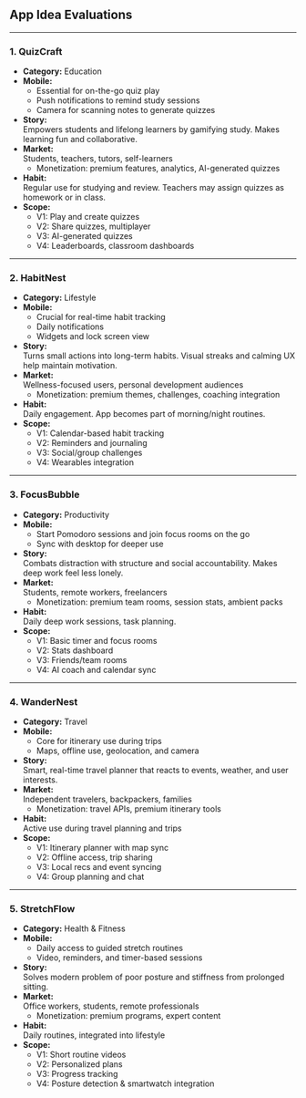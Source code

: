 ## App Idea Evaluations

---

### 1. QuizCraft  
- **Category:** Education  
- **Mobile:**  
  - Essential for on-the-go quiz play  
  - Push notifications to remind study sessions  
  - Camera for scanning notes to generate quizzes  
- **Story:**  
  Empowers students and lifelong learners by gamifying study. Makes learning fun and collaborative.  
- **Market:**  
  Students, teachers, tutors, self-learners  
  - Monetization: premium features, analytics, AI-generated quizzes  
- **Habit:**  
  Regular use for studying and review. Teachers may assign quizzes as homework or in class.  
- **Scope:**  
  - V1: Play and create quizzes  
  - V2: Share quizzes, multiplayer  
  - V3: AI-generated quizzes  
  - V4: Leaderboards, classroom dashboards  

---

### 2. HabitNest  
- **Category:** Lifestyle  
- **Mobile:**  
  - Crucial for real-time habit tracking  
  - Daily notifications  
  - Widgets and lock screen view  
- **Story:**  
  Turns small actions into long-term habits. Visual streaks and calming UX help maintain motivation.  
- **Market:**  
  Wellness-focused users, personal development audiences  
  - Monetization: premium themes, challenges, coaching integration  
- **Habit:**  
  Daily engagement. App becomes part of morning/night routines.  
- **Scope:**  
  - V1: Calendar-based habit tracking  
  - V2: Reminders and journaling  
  - V3: Social/group challenges  
  - V4: Wearables integration  

---

### 3. FocusBubble  
- **Category:** Productivity  
- **Mobile:**  
  - Start Pomodoro sessions and join focus rooms on the go  
  - Sync with desktop for deeper use  
- **Story:**  
  Combats distraction with structure and social accountability. Makes deep work feel less lonely.  
- **Market:**  
  Students, remote workers, freelancers  
  - Monetization: premium team rooms, session stats, ambient packs  
- **Habit:**  
  Daily deep work sessions, task planning.  
- **Scope:**  
  - V1: Basic timer and focus rooms  
  - V2: Stats dashboard  
  - V3: Friends/team rooms  
  - V4: AI coach and calendar sync  

---

### 4. WanderNest  
- **Category:** Travel  
- **Mobile:**  
  - Core for itinerary use during trips  
  - Maps, offline use, geolocation, and camera  
- **Story:**  
  Smart, real-time travel planner that reacts to events, weather, and user interests.  
- **Market:**  
  Independent travelers, backpackers, families  
  - Monetization: travel APIs, premium itinerary tools  
- **Habit:**  
  Active use during travel planning and trips  
- **Scope:**  
  - V1: Itinerary planner with map sync  
  - V2: Offline access, trip sharing  
  - V3: Local recs and event syncing  
  - V4: Group planning and chat  

---

### 5. StretchFlow  
- **Category:** Health & Fitness  
- **Mobile:**  
  - Daily access to guided stretch routines  
  - Video, reminders, and timer-based sessions  
- **Story:**  
  Solves modern problem of poor posture and stiffness from prolonged sitting.  
- **Market:**  
  Office workers, students, remote professionals  
  - Monetization: premium programs, expert content  
- **Habit:**  
  Daily routines, integrated into lifestyle  
- **Scope:**  
  - V1: Short routine videos  
  - V2: Personalized plans  
  - V3: Progress tracking  
  - V4: Posture detection & smartwatch integration  
